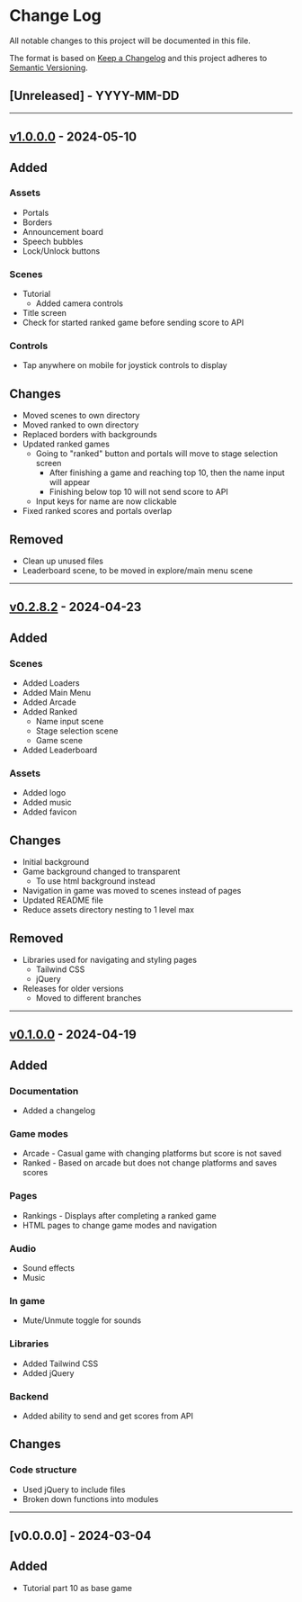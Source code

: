 # Change Log
All notable changes to this project will be documented in this file.

The format is based on [Keep a Changelog](http://keepachangelog.com/)
and this project adheres to [Semantic Versioning](http://semver.org/).

## [Unreleased] - YYYY-MM-DD

---

## [v1.0.0.0](https://github.com/sudoist/hoppy-coin/releases/tag/v1.0.0.0) - 2024-05-10

## Added

### Assets
- Portals
- Borders
- Announcement board
- Speech bubbles
- Lock/Unlock buttons

### Scenes
- Tutorial
  - Added camera controls
- Title screen
- Check for started ranked game before sending score to API

### Controls
- Tap anywhere on mobile for joystick controls to display


## Changes
- Moved scenes to own directory
- Moved ranked to own directory
- Replaced borders with backgrounds
- Updated ranked games
  - Going to "ranked" button and portals will move to stage selection screen
    - After finishing a game and reaching top 10, then the name input will appear
    - Finishing below top 10 will not send score to API
  - Input keys for name are now clickable
- Fixed ranked scores and portals overlap


## Removed
- Clean up unused files
- Leaderboard scene, to be moved in explore/main menu scene

---

## [v0.2.8.2](https://github.com/sudoist/hoppy-coin/releases/tag/v0.2.8.2) - 2024-04-23

## Added

### Scenes
- Added Loaders
- Added Main Menu
- Added Arcade
- Added Ranked
  - Name input scene
  - Stage selection scene
  - Game scene
- Added Leaderboard

### Assets
- Added logo
- Added music
- Added favicon


## Changes
- Initial background
- Game background changed to transparent
  - To use html background instead
- Navigation in game was moved to scenes instead of pages
- Updated README file
- Reduce assets directory nesting to 1 level max


## Removed
- Libraries used for navigating and styling pages
  - Tailwind CSS
  - jQuery
- Releases for older versions
  - Moved to different branches

---

## [v0.1.0.0](https://github.com/sudoist/hoppy-coin/releases/tag/v0.1.0.0) - 2024-04-19

## Added

### Documentation
- Added a changelog

### Game modes
- Arcade - Casual game with changing platforms but score is not saved
- Ranked - Based on arcade but does not change platforms and saves scores

### Pages
- Rankings - Displays after completing a ranked game
- HTML pages to change game modes and navigation

### Audio
- Sound effects
- Music

### In game
- Mute/Unmute toggle for sounds

### Libraries
- Added Tailwind CSS
- Added jQuery

### Backend
- Added ability to send and get scores from API


## Changes

### Code structure
- Used jQuery to include files
- Broken down functions into modules

---

## [v0.0.0.0] - 2024-03-04

## Added
- Tutorial part 10 as base game